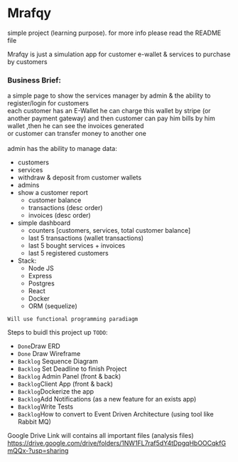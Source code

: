 # Mrafqy
simple project (learning purpose). for more info please read the README file

Mrafqy is just a simulation app for customer e-wallet & services to purchase by customers
### Business Brief:
a simple page to show the services manager by admin & the ability to register/login for customers<br>
each customer has an E-Wallet he can charge this wallet by stripe (or another payment gateway) and then customer can pay him bills by him wallet ,then he can see the invoices generated<br>
or customer can transfer money to another one<br>
<br>
admin has the ability to manage data:
* customers
* services
* withdraw & deposit from customer wallets
* admins
* show a customer report
  * customer balance
  * transactions (desc order)
  * invoices (desc order)
* simple dashboard
  * counters [customers, services, total customer balance]
  * last 5 transactions (wallet transactions)
  * last 5 bought services + invoices
  * last 5 registered customers
* Stack:
  * Node JS
  * Express
  * Postgres
  * React
  * Docker
  * ORM (sequelize)

`Will use functional programming paradiagm`

Steps to buidl this project up `TODO`:
* `Done`Draw ERD
* `Done` Draw Wireframe
* `Backlog` Sequence Diagram
* `Backlog` Set Deadline to finish Project
* `Backlog` Admin Panel (front & back)
* `Backlog`Client App (front & back)
* `Backlog`Dockerize the app
* `Backlog`Add Notifications (as a new feature for an exists app)
* `Backlog`Write Tests
* `Backlog`How to convert to Event Driven Architecture (using tool like Rabbit MQ)

Google Drive Link will contains all important files (analysis files)
https://drive.google.com/drive/folders/1NW1FL7raf5dY4tDpgqHbOOCqkfGmQQx-?usp=sharing
